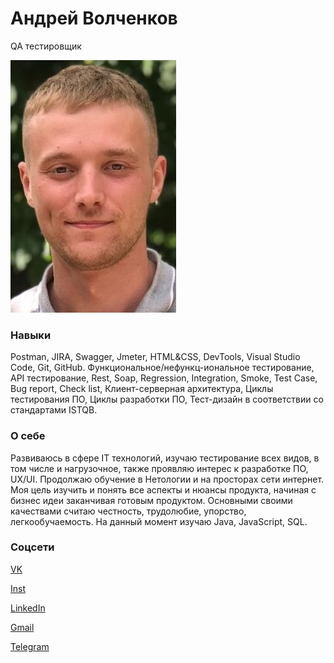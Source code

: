 # **Андрей Волченков**

QA тестировщик

![image](/img/фото.jpg)

### Навыки
Postman, JIRA, Swagger, Jmeter, HTML&CSS, DevTools, Visual Studio Code, Git, GitHub.
Функциональное/нефункц-иональное тестирование, API тестирование, 
Rest, Soap, Regression, Integration, Smoke, 
Test Case, Bug report, 
Check list, Клиент-серверная архитектура, 
Циклы тестирования ПО, Циклы разработки ПО, Тест-дизайн в соответствии со стандартами ISTQB.

### О себе 
Развиваюсь в сфере IT технологий, изучаю тестирование всех видов, в том числе и нагрузочное, также проявляю интерес к разработке ПО, UX/UI. Продолжаю обучение в Нетологии и на просторах сети интернет. 
Моя цель изучить и понять все аспекты и нюансы продукта, начиная с бизнес идеи заканчивая готовым продуктом. Основными своими качествами считаю честность, трудолюбие, упорство, легкообучаемость.  На данный момент изучаю Java, JavaScript, SQL.

### Соцсети
[VK](vk.com/hiddeninfo)

[Inst](@freshik228)

[LinkedIn](www.linkedin.com/in/andrey-volchenkov-33022b2a9/)

[Gmail](freshik115@gmail.com)

[Telegram](@richipes228)

